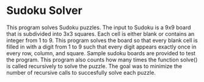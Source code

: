 # Sudoku Solver

This program solves Sudoku puzzles. The input to Sudoku is a 9x9 board that is subdivided
into 3x3 squares. Each cell is either blank or contains an integer from 1 to 9.
This program solves the board so that every blank cell is filled in with a digit from 1 to 9 such
that every digit appears exactly once in every row, column, and square. Sample sudoku boards are
provided to test the program. This program also counts how many times the function solve() is called
recursively to solve the puzzle. The goal was to minimize the number of recursive calls to succesfully 
solve each puzzle.
